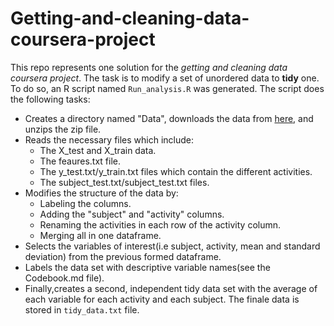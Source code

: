 # Getting-and-cleaning-data-coursera-project
This repo represents one solution for the *getting and cleaning data coursera project*. The task is to modify a set of unordered data to **tidy** one. To do so, an R script named `Run_analysis.R` was generated. The script does the following tasks:
* Creates a directory named "Data", downloads the data from [here](https://d396qusza40orc.cloudfront.net/getdata%2Fprojectfiles%2FUCI%20HAR%20Dataset.zip), and unzips the zip file.
* Reads the necessary files which include:
  - The X_test and X_train data.
  - The feaures.txt file.
  - The y_test.txt/y_train.txt files which contain the different activities.
  - The subject_test.txt/subject_test.txt files.
 * Modifies the structure of the data by:
   - Labeling the columns.
   - Adding the "subject" and "activity" columns.
   - Renaming the activities in each row of the activity column.
   - Merging all in one dataframe.
 * Selects the variables of interest(i.e subject, activity, mean and standard deviation) from the previous formed dataframe.
 * Labels the data set with descriptive variable names(see the Codebook.md file).
 * Finally,creates a second, independent tidy data set with the average of each variable for each activity and each subject.
The finale data is stored in `tidy_data.txt` file.
